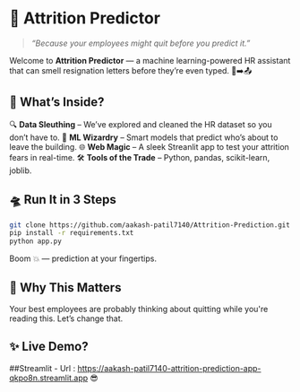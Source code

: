 # 💼 Attrition Predictor

> *“Because your employees might quit before you predict it.”*

Welcome to **Attrition Predictor** — a machine learning-powered HR assistant that can smell resignation letters before they’re even typed. 🚪➡️📤

## 🚀 What’s Inside?

🔍 **Data Sleuthing** – We’ve explored and cleaned the HR dataset so you don’t have to.
🧠 **ML Wizardry** – Smart models that predict who’s about to leave the building.
🌐 **Web Magic** – A sleek Streanlit app to test your attrition fears in real-time.
🛠️ **Tools of the Trade** – Python, pandas, scikit-learn, joblib.

## 🛸 Run It in 3 Steps

```bash
git clone https://github.com/aakash-patil7140/Attrition-Prediction.git
pip install -r requirements.txt
python app.py
```

Boom 💥 — prediction at your fingertips.

## 🧪 Why This Matters

Your best employees are probably thinking about quitting while you're reading this. Let’s change that.

## ✨ Live Demo?

##Streamlit - Url : https://aakash-patil7140-attrition-prediction-app-qkpo8n.streamlit.app 😎
